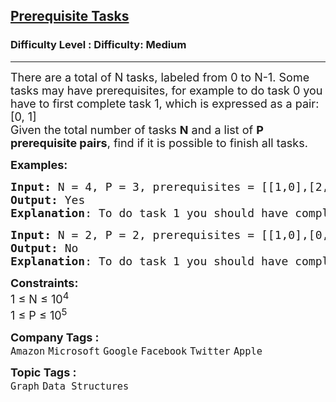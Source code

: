 <h2><a href="https://www.geeksforgeeks.org/problems/prerequisite-tasks/1">Prerequisite Tasks</a></h2><h3>Difficulty Level : Difficulty: Medium</h3><hr><div class="problems_problem_content__Xm_eO"><p><span style="font-size: 18px;">There are a total of N tasks, labeled from 0 to N-1. Some tasks may have prerequisites, for example to do task 0 you have to first complete task 1, which is expressed as a pair: [0, 1]<br>Given the total number of tasks <strong>N</strong> and a list of <strong>P prerequisite pairs</strong>, find if it is possible to finish all tasks.</span></p>
<p><span style="font-size: 18px;"><strong>Examples:</strong></span></p>
<pre><span style="font-size: 18px;"><strong>Input: </strong>N = 4, P = 3, prerequisites = [[1,0],[2,1],[3,2]]
<strong>Output: </strong>Yes
<strong>Explanation</strong>: To do task 1 you should have completed task 0, and to do task 2 you should have finished task 1, and to do task 3 you should have finished task 2. So it is possible.</span>
</pre>
<pre><span style="font-size: 18px;"><strong>Input: </strong>N = 2, P = 2, prerequisites = [[1,0],[0,1]]
<strong>Output: </strong>No
<strong>Explanation</strong>: To do task 1 you should have completed task 0, and to do task 0 you should have finished task 1. So it is impossible.
</span></pre>
<p><span style="font-size: 18px;"><strong>Constraints:</strong><br>1 ≤ N ≤ 10<sup>4</sup><br>1 ≤ P ≤ 10<sup>5</sup></span></p></div><p><span style=font-size:18px><strong>Company Tags : </strong><br><code>Amazon</code>&nbsp;<code>Microsoft</code>&nbsp;<code>Google</code>&nbsp;<code>Facebook</code>&nbsp;<code>Twitter</code>&nbsp;<code>Apple</code>&nbsp;<br><p><span style=font-size:18px><strong>Topic Tags : </strong><br><code>Graph</code>&nbsp;<code>Data Structures</code>&nbsp;
